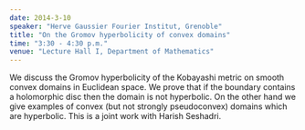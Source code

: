 ```yaml
---
date: 2014-3-10
speaker: "Herve Gaussier Fourier Institut, Grenoble"
title: "On the Gromov hyperbolicity of convex domains"
time: "3:30 - 4:30 p.m." 
venue: "Lecture Hall I, Department of Mathematics"
---
```

We discuss the Gromov hyperbolicity of the Kobayashi metric on smooth convex domains in Euclidean space. We prove that if the boundary contains a holomorphic disc then the domain is not hyperbolic. On the other hand we give examples of convex (but not strongly pseudoconvex) domains which are hyperbolic. This is a joint work with Harish Seshadri.
